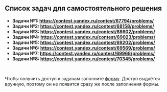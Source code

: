 ## Список задач для самостоятельного решения

- **Задачи №1: https://contest.yandex.ru/contest/67794/problems/**
- **Задачи №2: https://contest.yandex.ru/contest/68158/problems/**
- **Задачи №3: https://contest.yandex.ru/contest/68602/problems/**
- **Задачи №4: https://contest.yandex.ru/contest/69023/problems/**
- **Задачи №5: https://contest.yandex.ru/contest/69202/problems/**
- **Задачи №6: https://contest.yandex.ru/contest/69569/problems/**
- **Задачи №7: https://contest.yandex.ru/contest/69968/problems/**
- **Задачи №8: https://contest.yandex.ru/contest/70345/problems/**

<br>

Чтобы получить доступ к задачам заполните [форму](https://docs.google.com/forms/d/e/1FAIpQLSefbL34oTMk0rh6WT9rdBIJVx_ZswyZvVte0FivBxUVk7AJzg/viewform?usp=sf_link). Доступ выдаётся вручную, поэтому он не появится сразу же после заполнения формы.

